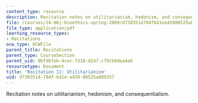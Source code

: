 ```yaml
---
content_type: resource
description: Recitation notes on utilitarianism, hedonism, and consequentialism.
file: /courses/24-06j-bioethics-spring-2009/d7303514784fb41ea45988525a089357_MIT24_06Js09_rec11.pdf
file_type: application/pdf
learning_resource_types:
- Recitations
ocw_type: OCWFile
parent_title: Recitations
parent_type: CourseSection
parent_uid: 0bfd6feb-4cec-7318-d247-c79cb0dea4a6
resourcetype: Document
title: 'Recitation 11: Utilitarianism'
uid: d7303514-784f-b41e-a459-88525a089357
---
```

Recitation notes on utilitarianism, hedonism, and consequentialism.

